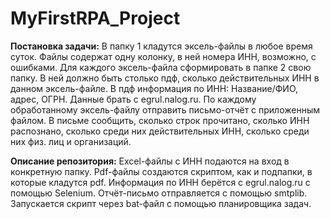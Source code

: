 # MyFirstRPA_Project
**Постановка задачи:**
В папку 1 кладутся эксель-файлы в любое время суток. Файлы содержат одну колонку, в ней номера ИНН, возможно, с ошибками.
Для каждого эксель-файла сформировать в папке 2 свою папку. В ней должно быть столько пдф, сколько действительных ИНН в данном эксель-файле.
В пдф информация по ИНН: Название/ФИО, адрес, ОГРН. Данные брать с egrul.nalog.ru.
По каждому обработанному эксель-файлу отправить письмо-отчёт с приложенным файлом.
В письме сообщить, сколько строк прочитано, сколько ИНН распознано, сколько среди них действительных ИНН, сколько среди них физ. лиц и организаций.

**Описание репозитория:**
Excel-файлы с ИНН подаются на вход в конкретную папку. Pdf-файлы создаются скриптом, как и подпапки, в которые кладутся pdf. Информация по ИНН берётся с egrul.nalog.ru с помощью Selenium. Отчёт-письмо отправляется с помощью smtplib. Запускается скрипт через bat-файл с помощью планировщика задач.
